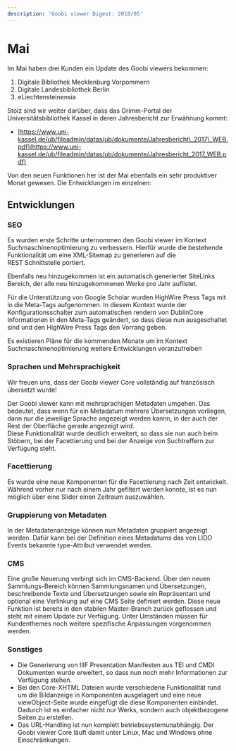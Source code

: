 ```yaml
---
description: 'Goobi viewer Digest: 2018/05'
---
```


# Mai

Im Mai haben drei Kunden ein Update des Goobi viewers bekommen:

1. Digitale Bibliothek Mecklenburg Vorpommern
2. Digitale Landesbibliothek Berlin
3. eLiechtensteinensia

Stolz sind wir weiter darüber, dass das Grimm-Portal der Universitätsbibliothek Kassel in deren Jahresbericht zur Erwähnung kommt:

* [https://www.uni-kassel.de/ub/fileadmin/datas/ub/dokumente/Jahresbericht\_2017\_WEB.pdf](https://www.uni-kassel.de/ub/fileadmin/datas/ub/dokumente/Jahresbericht_2017_WEB.pdf)

Von den neuen Funktionen her ist der Mai ebenfalls ein sehr produktiver Monat gewesen. Die Entwicklungen im einzelnen:

## Entwicklungen

### SEO

Es wurden erste Schritte unternommen den Goobi viewer im Kontext Suchmaschinenoptimierung zu verbessern. Hierfür wurde die bestehende Funktionalität um eine XML-Sitemap zu generieren auf die  
REST Schnittstelle portiert.

Ebenfalls neu hinzugekommen ist ein automatisch generierter SiteLinks Bereich, der alle neu hinzugekommenen Werke pro Jahr auflistet. 

Für die Unterstützung von Google Scholar wurden HighWire Press Tags mit in die Meta-Tags aufgenommen. In diesem Kontext wurde der Konfigurationsschalter zum automatischen rendern von DublinCore Informationen in den Meta-Tags geändert, so dass diese nun ausgeschaltet sind und den HighWire Press Tags den Vorrang geben.

Es existieren Pläne für die kommenden Monate um im Kontext Suchmaschinenoptimierung weitere Entwicklungen voranzutreiben

### Sprachen und Mehrsprachigkeit

Wir freuen uns, dass der Goobi viewer Core vollständig auf französisch übersetzt wurde!

Der Goobi viewer kann mit mehrsprachigen Metadaten umgehen. Das bedeutet, dass wenn für ein Metadatum mehrere Übersetzungen vorliegen, dann nur die jeweilige Sprache angezeigt werden kannn, in der auch der Rest der Oberfläche gerade angezeigt wird.  
Diese Funktionalität wurde deutlich erweitert, so dass sie nun auch beim Stöbern, bei der Facettierung und bei der Anzeige von Suchtreffern zur Verfügung steht.

### Facettierung

Es wurde eine neue Komponenten für die Facettierung nach Zeit entwickelt. Während vorher nur nach einem Jahr gefiltert werden konnte, ist es nun möglich über eine Slider einen Zeitraum auszuwählen. 

### Gruppierung von Metadaten

In der Metadatenanzeige können nun Metadaten gruppiert angezeigt werden. Dafür kann bei der Definition eines Metadatums das von LIDO Events bekannte type-Attribut verwendet werden. 

### CMS

Eine große Neuerung verbirgt sich im CMS-Backend. Über den neuen Sammlungs-Bereich können Sammlungsnamen und Übersetzungen, beschreibende Texte und Übersetzungen sowie ein Repräsentant und optional eine Verlinkung auf eine CMS Seite definiert werden. Diese neue Funktion ist bereits in den stabilen Master-Branch zurück geflossen und steht mit einem Update zur Verfügung. Unter Umständen müssen für Kundenthemes noch weitere spezifische Anpassungen vorgenommen werden. 

### Sonstiges

* Die Generierung von IIIF Presentation Manifesten aus TEI und CMDI Dokumenten wurde erweitert, so dass nun noch mehr Informationen zur Verfügung stehen.
* Bei den Core-XHTML Dateien wurde verschiedene Funktionalität rund um die Bildanzeige in Komponenten ausgelagert und eine neue viewObject-Seite wurde eingefügt die diese Komponenten einbindet. Dadurch ist es einfacher nicht nur Werks, sondern auch objektbezogene Seiten zu erstellen.
* Das URL-Handling ist nun komplett betriebssystemunabhängig. Der Goobi viewer Core läuft damit unter Linux, Mac und Windows ohne Einschränkungen.

